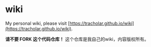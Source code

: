 # wiki
My personal wiki, please visit [https://tracholar.github.io/wiki](https://tracholar.github.io/wiki).

**请不要 FORK 这个代码仓库！** 这个仓库是我自己的wiki，内容版权所有。
